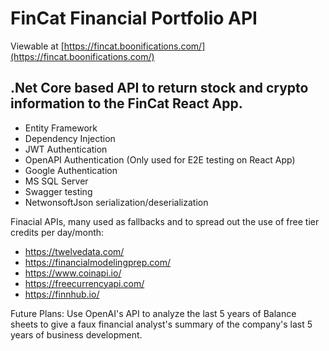 # FinCat Financial Portfolio API

Viewable at [https://fincat.boonifications.com/](https://fincat.boonifications.com/)

## .Net Core based API to return stock and crypto information to the FinCat React App.

- Entity Framework
- Dependency Injection
- JWT Authentication
- OpenAPI Authentication (Only used for E2E testing on React App)
- Google Authentication
- MS SQL Server
- Swagger testing
- NetwonsoftJson serialization/deserialization

Finacial APIs, many used as fallbacks and to spread out the use of free tier credits per day/month:
- https://twelvedata.com/ 
- https://financialmodelingprep.com/ 
- https://www.coinapi.io/
- https://freecurrencyapi.com/ 
- https://finnhub.io/


Future Plans:  Use OpenAI's API to analyze the last 5 years of Balance sheets to give a faux financial analyst's summary of the company's last 5 years of business development.
